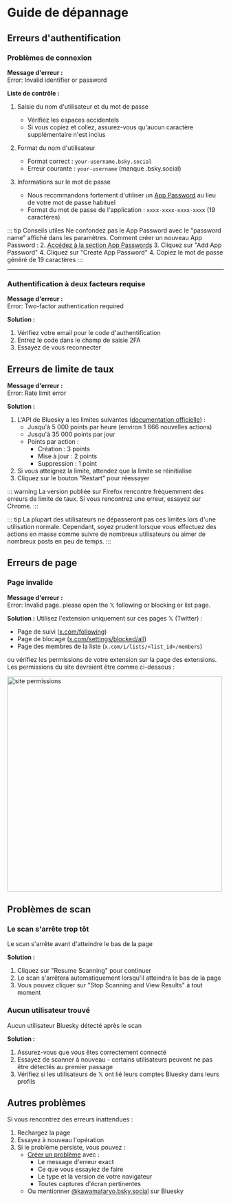 # Guide de dépannage

## Erreurs d'authentification

### Problèmes de connexion

**Message d'erreur :**  
<span class="error-message">Error: Invalid identifier or password</span>

**Liste de contrôle :**
1. Saisie du nom d'utilisateur et du mot de passe
   - Vérifiez les espaces accidentels
   - Si vous copiez et collez, assurez-vous qu'aucun caractère supplémentaire n'est inclus

2. Format du nom d'utilisateur
   - Format correct : `your-username.bsky.social`
   - Erreur courante : `your-username` (manque .bsky.social)

3. Informations sur le mot de passe
   - Nous recommandons fortement d'utiliser un [App Password](https://bsky.app/settings/app-passwords) au lieu de votre mot de passe habituel
   - Format du mot de passe de l'application : `xxxx-xxxx-xxxx-xxxx` (19 caractères)

::: tip Conseils utiles
Ne confondez pas le App Password avec le "password name" affiché dans les paramètres.
Comment créer un nouveau App Password :
2. [Accédez à la section App Passwords](https://bsky.app/settings/app-passwords)
3. Cliquez sur "Add App Password"
4. Cliquez sur "Create App Password"
4. Copiez le mot de passe généré de 19 caractères
:::

---

### Authentification à deux facteurs requise

**Message d'erreur :**  
<span class="error-message">Error: Two-factor authentication required</span>

**Solution :**
1. Vérifiez votre email pour le code d'authentification
2. Entrez le code dans le champ de saisie 2FA
3. Essayez de vous reconnecter

## Erreurs de limite de taux

**Message d'erreur :**  
<span class="error-message">Error: Rate limit error</span>

**Solution :**
1. L'API de Bluesky a les limites suivantes ([documentation officielle](https://docs.bsky.app/docs/advanced-guides/rate-limits)) :
   - Jusqu'à 5 000 points par heure (environ 1 666 nouvelles actions)
   - Jusqu'à 35 000 points par jour
   - Points par action :
     - Création : 3 points
     - Mise à jour : 2 points
     - Suppression : 1 point
2. Si vous atteignez la limite, attendez que la limite se réinitialise
3. Cliquez sur le bouton "Restart" pour réessayer

::: warning
La version publiée sur Firefox rencontre fréquemment des erreurs de limite de taux. Si vous rencontrez une erreur, essayez sur Chrome.
:::

::: tip
La plupart des utilisateurs ne dépasseront pas ces limites lors d'une utilisation normale. Cependant, soyez prudent lorsque vous effectuez des actions en masse comme suivre de nombreux utilisateurs ou aimer de nombreux posts en peu de temps.
:::

## Erreurs de page

### Page invalide

**Message d'erreur :**  
<span class="error-message">Error: Invalid page. please open the 𝕏 following or blocking or list page.</span>

**Solution :**
Utilisez l'extension uniquement sur ces pages 𝕏 (Twitter) :
- Page de suivi ([x.com/following](https://x.com/following))
- Page de blocage ([x.com/settings/blocked/all](https://x.com/settings/blocked/all))
- Page des membres de la liste (`x.com/i/lists/<list_id>/members`)

ou vérifiez les permissions de votre extension sur la page des extensions.
Les permissions du site devraient être comme ci-dessous :

<img src="/images/site_permissions.png" alt="site permissions" width="500"/>

## Problèmes de scan

### Le scan s'arrête trop tôt

Le scan s'arrête avant d'atteindre le bas de la page

**Solution :**
1. Cliquez sur "Resume Scanning" pour continuer
2. Le scan s'arrêtera automatiquement lorsqu'il atteindra le bas de la page
3. Vous pouvez cliquer sur "Stop Scanning and View Results" à tout moment

### Aucun utilisateur trouvé

Aucun utilisateur Bluesky détecté après le scan

**Solution :**
1. Assurez-vous que vous êtes correctement connecté
2. Essayez de scanner à nouveau - certains utilisateurs peuvent ne pas être détectés au premier passage
3. Vérifiez si les utilisateurs de 𝕏 ont lié leurs comptes Bluesky dans leurs profils

## Autres problèmes

Si vous rencontrez des erreurs inattendues :

1. Rechargez la page
2. Essayez à nouveau l'opération
3. Si le problème persiste, vous pouvez :
   - [Créer un problème](https://github.com/kawamataryo/sky-follower-bridge/issues) avec :
     - Le message d'erreur exact
     - Ce que vous essayiez de faire
     - Le type et la version de votre navigateur
     - Toutes captures d'écran pertinentes
   - Ou mentionner [@kawamataryo.bsky.social](https://bsky.app/profile/kawamataryo.bsky.social) sur Bluesky
